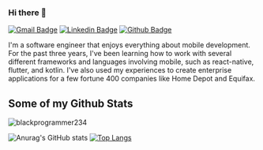 ### Hi there 👋
[![Gmail Badge](https://img.shields.io/badge/-boundstaylor@gmail.com-c14438?style=flat&logo=Gmail&logoColor=white&link=mailto:boundstaylor@gmail.com)](mailto:boundstaylor@gmail.com) 
[![Linkedin Badge](https://img.shields.io/badge/-https://www.linkedin.com/in/taylor-bounds-1b7b36aa/?style=flat&logo=Linkedin&logoColor=white&link=https://www.linkedin.com/in/taylorbounds-1b7b36aa/)](https://www.linkedin.com/in/taylorbounds-1b7b36aa/) [![Github Badge](https://img.shields.io/badge/-blackprogrammer234-grey?style=flat&logo=github&logoColor=white&link=https://github.com/blackprogrammer234/)](https://www.github.com/blackprogrammer234/) <p align='left'>I'm a software engineer that enjoys everything about mobile development. For the past three years, I've been learning how to work with several different frameworks and languages involving mobile, such as react-native, flutter, and kotlin. I've also used my experiences to create enterprise applications for a few fortune 400 companies like Home Depot and Equifax.</p>
## Some of my Github Stats
<p align=left> <img src=https://komarev.com/ghpvc/?username=blackprogrammer234 alt=blackprogrammer234 /> </p>

![Anurag's GitHub stats](https://github-readme-stats.vercel.app/api?username=blackprogrammer234&show_icons=true&theme=dark)
[![Top Langs](https://github-readme-stats.vercel.app/api/top-langs/?username=blackprogrammer234&layout=compact)](https://github.com/blackprogrammer234/github-readme-stats)

<!--
**blackprogrammer234/blackprogrammer234** is a ✨ _special_ ✨ repository because its `README.md` (this file) appears on your GitHub profile.

Here are some ideas to get you started:

- 🔭 I’m currently working on ...
- 🌱 I’m currently learning ...
- 👯 I’m looking to collaborate on ...
- 🤔 I’m looking for help with ...
- 💬 Ask me about ...
- 📫 How to reach me: ...
- 😄 Pronouns: ...
- ⚡ Fun fact: ...
-->
